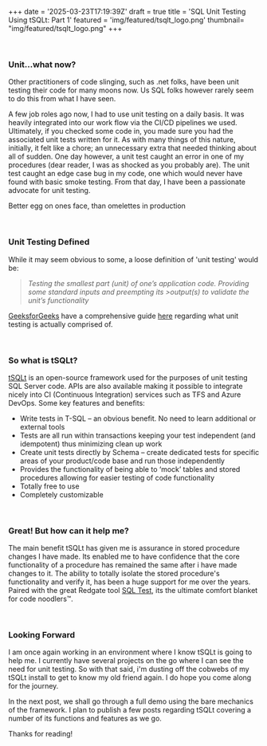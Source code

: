+++
date = '2025-03-23T17:19:39Z'
draft = true
title = 'SQL Unit Testing Using tSQLt: Part 1'
featured = 'img/featured/tsqlt_logo.png'
thumbnail= "img/featured/tsqlt_logo.png"
+++

<br>

### Unit...what now?

Other practitioners of code slinging, such as .net folks, have been unit testing their code for many moons now. Us SQL folks however rarely seem to do this from what I have seen.


A few job roles ago now, I had to use unit testing on a daily basis. It was heavily integrated into our work flow via the CI/CD pipelines we used. Ultimately, if you checked some code in, you made sure you had the associated unit tests written for it.
As with many things of this nature, initially, it felt like a chore; an unnecessary extra that needed thinking about all of sudden.
One day however, a unit test caught an error in one of my procedures (dear reader, I was as shocked as you probably are). The unit test caught an edge case bug in my code, one which would never have found with basic smoke testing. 
From that day, I have been a passionate advocate for unit testing.

Better egg on ones face, than omelettes in production

<br>

### Unit Testing Defined

While it may seem obvious to some, a loose definition of 'unit testing' would be:
>*Testing the smallest part (unit) of one’s application code. Providing some standard inputs and preempting its >output(s) to validate the unit’s functionality*

[GeeksforGeeks](https://www.geeksforgeeks.org) have a comprehensive guide [here](https://www.geeksforgeeks.org/unit-testing-software-testing/#what-is-unit-testing) regarding what unit testing is actually comprised of.

<br>

### So what is tSQLt?

[tSQLt](https://tsqlt.org/) is an open-source framework used for the purposes of unit testing SQL Server code. APIs are also available making it possible to integrate nicely into CI (Continuous Integration) services such as TFS and Azure DevOps.
Some key features and benefits:
- Write tests in T-SQL – an obvious benefit. No need to learn additional or external tools
- Tests are all run within transactions keeping your test independent (and idempotent) thus minimizing clean up work
- Create unit tests directly by Schema – create dedicated tests for specific areas of your product/code base and run those independently
- Provides the functionality of being able to ‘mock’ tables and stored procedures allowing for easier testing of code functionality
- Totally free to use
- Completely customizable

<br>

### Great! But how can it help me?

The main benefit tSQLt has given me is assurance in stored procedure changes I have made. 
Its enabled me to have confidence that the core functionality of a procedure has remained the same after i have made changes to it.
The ability to totally isolate the stored procedure's functionality and verify it, has been a huge support for me over the years. Paired with the great Redgate tool [SQL Test](https://www.red-gate.com/products/sql-test/), its the ultimate comfort blanket for code noodlers™.

<br>

### Looking Forward

I am once again working in an environment where I know tSQLt is going to help me. I currently have several projects on the go where I can see the need for unit testing.
So with that said, i'm dusting off the cobwebs of my tSQLt install to get to know my old friend again. I do hope you come along for the journey.

In the next post, we shall go through a full demo using the bare mechanics of the framework. 
I plan to publish a few posts regarding tSQLt covering a number of its functions and features as we go.


Thanks for reading!